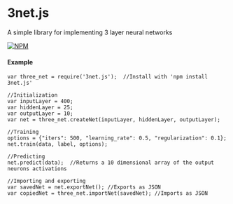 # 3net.js

A simple library for implementing 3 layer neural networks

[![NPM](https://nodei.co/npm/3net.js.png)](https://npmjs.org/package/3net.js)

#### Example
    var three_net = require('3net.js');  //Install with 'npm install 3net.js'
    
    //Initialization
    var inputLayer = 400;
    var hiddenLayer = 25;
    var outputLayer = 10;
    var net = three_net.createNet(inputLayer, hiddenLayer, outputLayer);  
    
    //Training
    options = {"iters": 500, "learning_rate": 0.5, "regularization": 0.1};
    net.train(data, label, options);  
    
    //Predicting
    net.predict(data);  //Returns a 10 dimensional array of the output neurons activations
    
    //Importing and exporting
    var savedNet = net.exportNet(); //Exports as JSON
    var copiedNet = three_net.importNet(savedNet); //Imports as JSON
